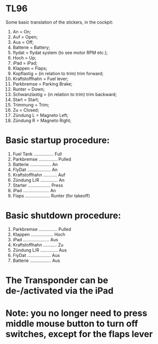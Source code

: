 # TL96

Some basic translation of the stickers, in the cockpit:

1. An = On;
2. Auf = Open;
3. Aus = Off;
4. Batterie = Battery;
5. flydat = flydat system (to see motor RPM etc.);
6. Hoch = Up;
7. iPad = iPad;
8. Klappen = Flaps;
9. Kopflastig = (in relation to trim) trim forward;
10. Kraftstoffhahn = Fuel lever;
11. Parkbremse = Parking Brake;
12. Runter = Down;
13. Schwanzlastig = (in relation to trim) trim backward;
14. Start = Start;
15. Trimmung = Trim;
16. Zu = Closed;
17. Zündung L = Magneto Left;
18. Zündung R = Magneto Right;



# Basic startup procedure:

1. Fuel Tank ................ Full
2. Parkbremse ............... Pulled
3. Batterie ................. An
4. FlyDat ................... An
5. Kraftstoffhahn ........... Auf
6. Zündung L/R .............. An
7. Starter .................. Press
8. iPad ..................... An
9. Flaps .................... Runter (for takeoff)


# Basic shutdown procedure:


1. Parkbremse ............... Pulled
2. Klappen .................. Hoch
3. iPad ..................... Aus
4. Kraftstoffhahn ........... Zu
5. Zündung L/R .............. Aus
6. FlyDat ................... Aus
7. Batterie ................. Aus


# The Transponder can be de-/activated via the iPad


# Note: you no longer need to press middle mouse button to turn off switches, except for the flaps lever
